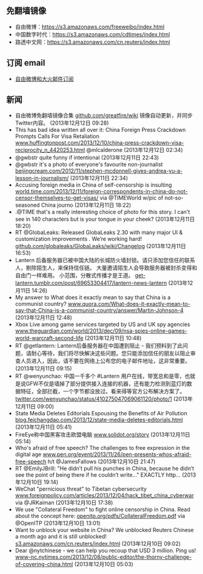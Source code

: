 ## 免翻墙镜像
* 自由微博：https://s3.amazonaws.com/freeweibo/index.html
* 中国数字时代：https://s3.amazonaws.com/cdtimes/index.html
* 路透中文网：https://s3.amazonaws.com/cn.reuters/index.html

## 订阅 email
* <a href="https://greatfire.us7.list-manage.com/subscribe/post?u=854fca58782082e0cbdf204a0&id=c78949b93c">自由微博和大火邮件订阅</a>

## 新闻
* 自由微博免翻墙镜像合集 <a href="https://github.com/greatfire/wiki">github.com/greatfire/wiki</a> 镜像自动更新，并同步Twitter内容。 (2013年12月12日 09:28)
* This has bad idea written all over it: China Foreign Press Crackdown Prompts Calls For Visa Retaliation <a href="http://www.huffingtonpost.com/2013/12/10/china-press-crackdown-visa-reciprocity_n_4420253.html?utm_hp_ref=tw">www.huffingtonpost.com/2013/12/10/china-press-crackdown-visa-reciprocity_n_4420253.html</a> @mlcalderone (2013年12月12日 02:34)
* @gwbstr quite funny if intentional (2013年12月11日 22:43)
* @gwbstr it's a photo of everyone's favourite non-journalist <a href="http://beijingcream.com/2012/11/stephen-mcdonnell-gives-andrea-yu-a-lesson-in-journalism/">beijingcream.com/2012/11/stephen-mcdonnell-gives-andrea-yu-a-lesson-in-journalism/</a> (2013年12月11日 22:34)
* Accusing foreign media in China of self-censorship is insulting <a href="http://world.time.com/2013/12/11/foreign-correspondents-in-china-do-not-censor-themselves-to-get-visas/">world.time.com/2013/12/11/foreign-correspondents-in-china-do-not-censor-themselves-to-get-visas/</a> via @TIMEWorld w/pic of not-so-seasoned China journo (2013年12月11日 18:22)
* .@TIME that's a really interesting choice of photo for this story. I can't see in 140 characters but is your tongue in your cheek? (2013年12月11日 18:20)
* RT @GlobaLeaks: Released GlobaLeaks 2.30 with many major UI &amp; customization improvements . We’re working hard!  <a href="https://github.com/globaleaks/GlobaLeaks/wiki/Changelog">github.com/globaleaks/GlobaLeaks/wiki/Changelog</a> (2013年12月11日 16:53)
* Lantern 后备服务器已被中国大陆的长城防火墙封锁。请只添加您信任的联系人，剔除陌生人，来保持信任链。 大量邀请陌生人会导致服务器被封杀变得和自由门一样难用。  小范围，分散式传播才是王道。 <a href="http://get-lantern.tumblr.com/post/69653304417/lantern-news-lantern">get-lantern.tumblr.com/post/69653304417/lantern-news-lantern</a> (2013年12月11日 14:26)
* My answer to What does it exactly mean to say that China is a communist country? <a href="http://www.quora.com/What-does-it-exactly-mean-to-say-that-China-is-a-communist-country/answer/Martin-Johnson-4?srid=hDfQ&share=1">www.quora.com/What-does-it-exactly-mean-to-say-that-China-is-a-communist-country/answer/Martin-Johnson-4</a> (2013年12月11日 12:48)
* Xbox Live among game services targeted by US and UK spy agencies  <a href="http://www.theguardian.com/world/2013/dec/09/nsa-spies-online-games-world-warcraft-second-life">www.theguardian.com/world/2013/dec/09/nsa-spies-online-games-world-warcraft-second-life</a> (2013年12月11日 10:48)
* RT @getlantern: Lantern后备服务器在中国遭到阻止 - 我们预料到了此问题，请耐心等待，我们将尽快解决这些问题。您只能添加信任的朋友以阻止审查人员进入，因此，请不要在网络上公布您的电子邮件地址，这非常重要。 (2013年12月11日 09:15)
* RT @wenyunchao: 中国一千多个 #Lantern 用户在线，带宽总和是零，也就是说GFW不仅是墙掉了部分提供接入连接的机器，还有能力检测到蓝灯的数据特征，全部拦截，一个字节都没放过。看来得等官方公布解决方案了。 <a href="https://twitter.com/wenyunchao/status/410275047069061120/photo/1">twitter.com/wenyunchao/status/410275047069061120/photo/1</a> (2013年12月11日 09:00)
* State Media Deletes Editorials Espousing the Benefits of Air Pollution <a href="http://blog.feichangdao.com/2013/12/state-media-deletes-editorials.html?utm_source=feedburner&utm_medium=feed&utm_campaign=Feed%3A+feichangdao%2FHHPU+%28Fei+Chang+Dao%29">blog.feichangdao.com/2013/12/state-media-deletes-editorials.html</a> (2013年12月11日 05:41)
* FireEye称中国黑客攻击欧盟电脑 <a href="http://www.solidot.org/story?sid=37573">www.solidot.org/story</a> (2013年12月11日 05:14)
* Who's afraid of free speech? The challenges to free expression in the digital age <a href="http://www.pen.org/event/2013/11/26/pen-presents-whos-afraid-free-speech">www.pen.org/event/2013/11/26/pen-presents-whos-afraid-free-speech</a> h/t @JamesFallows (2013年12月10日 21:47)
* RT @EmilyJBrill: "He didn’t pull his punches in China, because he didn’t see the point of being there if he couldn’t write..." EXACTLY http… (2013年12月10日 19:14)
* WeChat "pernicious threat" to Tibetan cybersecurity <a href="http://www.foreignpolicy.com/articles/2013/12/04/hack_tibet_china_cyberwar#sthash.LTfHWMz7.wEY6e87u.dpbs">www.foreignpolicy.com/articles/2013/12/04/hack_tibet_china_cyberwar</a> via @JRKaiman (2013年12月10日 17:38)
* We use "Collateral Freedom" to fight online censorship in China. Read about the concept here: <a href="https://openitp.org/pdfs/CollateralFreedom.pdf">openitp.org/pdfs/CollateralFreedom.pdf</a> via @OpenITP (2013年12月10日 13:01)
* Want to unblock your website in China? We unblocked Reuters Chinese a month ago and it is still unblocked! <a href="https://s3.amazonaws.com/cn.reuters/index.html">s3.amazonaws.com/cn.reuters/index.html</a> (2013年12月10日 09:02)
* Dear @nytchinese - we can help you recoup that USD 3 million. Ping us! <a href="http://www-nc.nytimes.com/2013/12/08/public-editor/the-thorny-challenge-of-covering-china.html?=smid=tw-share&_r=6&">www-nc.nytimes.com/2013/12/08/public-editor/the-thorny-challenge-of-covering-china.html</a> (2013年12月10日 05:03)

